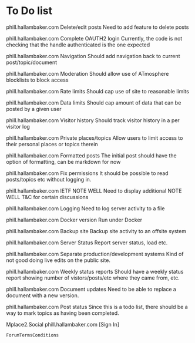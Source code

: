 ﻿# To Do list








phill.hallambaker.com	Delete/edit posts
Need to add feature to delete posts

phill.hallambaker.com	Complete OAUTH2 login
Currently, the code is not checking that the handle authenticated is the one expected

phill.hallambaker.com	Navigation
Should add navigation back to current post/topic/document

phill.hallambaker.com	Moderation
Should allow use of ATmosphere blocklists to block access

phill.hallambaker.com	Rate limits
Should cap use of site to reasonable limits

phill.hallambaker.com	Data limits
Should cap amount of data that can be posted by a given user

phill.hallambaker.com	Visitor history
Should track visitor history in a per visitor log

phill.hallambaker.com	Private places/topics
Allow users to limit access to their personal places or topics therein

phill.hallambaker.com	Formatted posts
The initial post should have the option of formatting, can be markdown for now

phill.hallambaker.com	Fix permissions
It should be possible to read posts/topics etc without logging in.

phill.hallambaker.com	IETF NOTE WELL
Need to display additional NOTE WELL T&C for certain discussions

phill.hallambaker.com	Logging
Need to log server activity to a file

phill.hallambaker.com	Docker version
Run under Docker

phill.hallambaker.com	Backup site
Backup site activity to an offsite system

phill.hallambaker.com	Server Status
Report server status, load etc.

phill.hallambaker.com	Separate production/development systems
Kind of not good doing live edits on the public site.

phill.hallambaker.com	Weekly status reports
Should have a weekly status report showing number of vistors/posts/etc where they came from, etc.

phill.hallambaker.com	Document updates
Need to be able to replace a document with a new version.

phill.hallambaker.com	Post status
Since this is a todo list, there should be a way to mark topics as having been completed.


Mplace2.Social
	phill.hallambaker.com  [Sign In]

	ForumTermsConditions